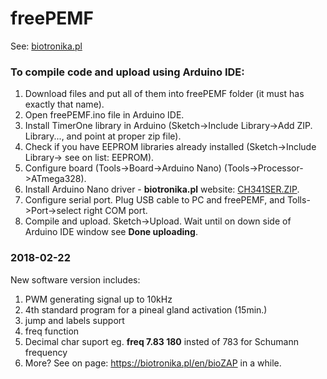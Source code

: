 # freePEMF

See: [biotronika.pl](https://biotronika.pl)

### To compile code and upload using Arduino IDE:
1. Download files and put all of them into freePEMF folder (it must has exactly that name). 
2. Open freePEMF.ino file in Arduino IDE.
3. Install TimerOne library in Arduino (Sketch->Include Library->Add ZIP. Library..., and point at proper zip file).
4. Check if you have EEPROM libraries already installed (Sketch->Include Library-> see on list: EEPROM).
5. Configure board (Tools->Board->Arduino Nano)  (Tools->Processor->ATmega328).
6. Install Arduino Nano driver - **biotronika.pl** website: [CH341SER.ZIP]( https://biotronika.pl/sites/default/files/2016-12/CH341SER.ZIP).
7. Configure serial port. Plug USB cable to PC and freePEMF, and Tolls->Port->select right COM port.
8. Compile and upload. Sketch->Upload. Wait until on down side of Arduino IDE window see **Done uploading**.

### 2018-02-22
New software version includes:
1. PWM generating signal up to 10kHz
2. 4th standard program for a pineal gland activation (15min.)
3. jump and labels support
4. freq function
5. Decimal char suport eg. **freq 7.83 180** insted of 783 for Schumann frequency
6. More? See on page: https://biotronika.pl/en/bioZAP in a while.
